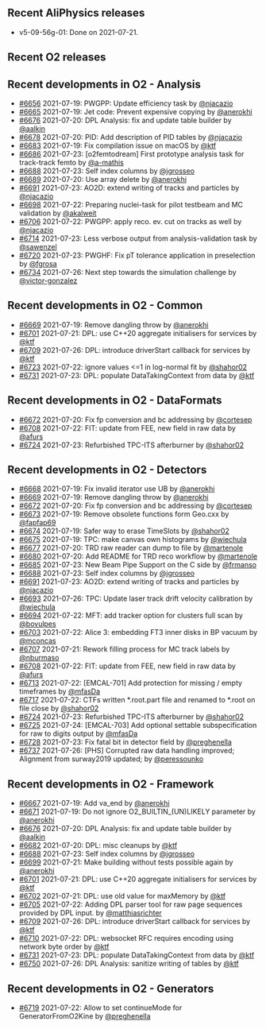 ## Recent AliPhysics releases
- v5-09-56g-01: Done on 2021-07-21.
## Recent O2 releases
## Recent developments in O2 - Analysis
- [\#6656](https://github.com/AliceO2Group/AliceO2/pull/6656) 2021-07-19: PWGPP: Update efficiency task by [@njacazio](https://github.com/njacazio)
- [\#6665](https://github.com/AliceO2Group/AliceO2/pull/6665) 2021-07-19: Jet code: Prevent expensive copying by [@anerokhi](https://github.com/anerokhi)
- [\#6676](https://github.com/AliceO2Group/AliceO2/pull/6676) 2021-07-20: DPL Analysis: fix and update table builder by [@aalkin](https://github.com/aalkin)
- [\#6678](https://github.com/AliceO2Group/AliceO2/pull/6678) 2021-07-20: PID: Add description of PID tables by [@njacazio](https://github.com/njacazio)
- [\#6683](https://github.com/AliceO2Group/AliceO2/pull/6683) 2021-07-19: Fix compilation issue on macOS by [@ktf](https://github.com/ktf)
- [\#6686](https://github.com/AliceO2Group/AliceO2/pull/6686) 2021-07-23: [o2femtodream] First prototype analysis task for track-track femto by [@a-mathis](https://github.com/a-mathis)
- [\#6688](https://github.com/AliceO2Group/AliceO2/pull/6688) 2021-07-23: Self index columns by [@jgrosseo](https://github.com/jgrosseo)
- [\#6689](https://github.com/AliceO2Group/AliceO2/pull/6689) 2021-07-20: Use array delete by [@anerokhi](https://github.com/anerokhi)
- [\#6691](https://github.com/AliceO2Group/AliceO2/pull/6691) 2021-07-23: AO2D: extend writing of tracks and particles by [@njacazio](https://github.com/njacazio)
- [\#6698](https://github.com/AliceO2Group/AliceO2/pull/6698) 2021-07-22: Preparing nuclei-task for pilot testbeam and MC validation by [@akalweit](https://github.com/akalweit)
- [\#6706](https://github.com/AliceO2Group/AliceO2/pull/6706) 2021-07-22: PWGPP: apply reco. ev. cut on tracks as well by [@njacazio](https://github.com/njacazio)
- [\#6714](https://github.com/AliceO2Group/AliceO2/pull/6714) 2021-07-23: Less verbose output from analysis-validation task by [@sawenzel](https://github.com/sawenzel)
- [\#6720](https://github.com/AliceO2Group/AliceO2/pull/6720) 2021-07-23: PWGHF: Fix pT tolerance application in preselection by [@fgrosa](https://github.com/fgrosa)
- [\#6734](https://github.com/AliceO2Group/AliceO2/pull/6734) 2021-07-26: Next step towards the simulation challenge by [@victor-gonzalez](https://github.com/victor-gonzalez)
## Recent developments in O2 - Common
- [\#6669](https://github.com/AliceO2Group/AliceO2/pull/6669) 2021-07-19: Remove dangling throw by [@anerokhi](https://github.com/anerokhi)
- [\#6701](https://github.com/AliceO2Group/AliceO2/pull/6701) 2021-07-21: DPL: use C++20 aggregate initialisers for services by [@ktf](https://github.com/ktf)
- [\#6709](https://github.com/AliceO2Group/AliceO2/pull/6709) 2021-07-26: DPL: introduce driverStart callback for services by [@ktf](https://github.com/ktf)
- [\#6723](https://github.com/AliceO2Group/AliceO2/pull/6723) 2021-07-22: ignore values <=1 in log-normal fit by [@shahor02](https://github.com/shahor02)
- [\#6731](https://github.com/AliceO2Group/AliceO2/pull/6731) 2021-07-23: DPL: populate DataTakingContext from data by [@ktf](https://github.com/ktf)
## Recent developments in O2 - DataFormats
- [\#6672](https://github.com/AliceO2Group/AliceO2/pull/6672) 2021-07-20: Fix fp conversion and bc addressing by [@cortesep](https://github.com/cortesep)
- [\#6708](https://github.com/AliceO2Group/AliceO2/pull/6708) 2021-07-22: FIT: update from FEE, new field in raw data by [@afurs](https://github.com/afurs)
- [\#6724](https://github.com/AliceO2Group/AliceO2/pull/6724) 2021-07-23: Refurbished TPC-ITS afterburner by [@shahor02](https://github.com/shahor02)
## Recent developments in O2 - Detectors
- [\#6668](https://github.com/AliceO2Group/AliceO2/pull/6668) 2021-07-19: Fix invalid iterator use UB by [@anerokhi](https://github.com/anerokhi)
- [\#6669](https://github.com/AliceO2Group/AliceO2/pull/6669) 2021-07-19: Remove dangling throw by [@anerokhi](https://github.com/anerokhi)
- [\#6672](https://github.com/AliceO2Group/AliceO2/pull/6672) 2021-07-20: Fix fp conversion and bc addressing by [@cortesep](https://github.com/cortesep)
- [\#6673](https://github.com/AliceO2Group/AliceO2/pull/6673) 2021-07-19: Remove obsolete functions form Geo.cxx by [@fapfap69](https://github.com/fapfap69)
- [\#6674](https://github.com/AliceO2Group/AliceO2/pull/6674) 2021-07-19: Safer way to erase TimeSlots by [@shahor02](https://github.com/shahor02)
- [\#6675](https://github.com/AliceO2Group/AliceO2/pull/6675) 2021-07-19: TPC: make canvas own histograms by [@wiechula](https://github.com/wiechula)
- [\#6677](https://github.com/AliceO2Group/AliceO2/pull/6677) 2021-07-20: TRD raw reader can dump to file by [@martenole](https://github.com/martenole)
- [\#6680](https://github.com/AliceO2Group/AliceO2/pull/6680) 2021-07-20: Add README for TRD reco workflow by [@martenole](https://github.com/martenole)
- [\#6685](https://github.com/AliceO2Group/AliceO2/pull/6685) 2021-07-23: New Beam Pipe Support on the C side by [@frmanso](https://github.com/frmanso)
- [\#6688](https://github.com/AliceO2Group/AliceO2/pull/6688) 2021-07-23: Self index columns by [@jgrosseo](https://github.com/jgrosseo)
- [\#6691](https://github.com/AliceO2Group/AliceO2/pull/6691) 2021-07-23: AO2D: extend writing of tracks and particles by [@njacazio](https://github.com/njacazio)
- [\#6693](https://github.com/AliceO2Group/AliceO2/pull/6693) 2021-07-26: TPC: Update laser track drift velocity calibration by [@wiechula](https://github.com/wiechula)
- [\#6694](https://github.com/AliceO2Group/AliceO2/pull/6694) 2021-07-22: MFT: add tracker option for clusters full scan by [@bovulpes](https://github.com/bovulpes)
- [\#6703](https://github.com/AliceO2Group/AliceO2/pull/6703) 2021-07-22: Alice 3: embedding FT3 inner disks in BP vacuum by [@mconcas](https://github.com/mconcas)
- [\#6707](https://github.com/AliceO2Group/AliceO2/pull/6707) 2021-07-21: Rework filling process for MC track labels by [@nburmaso](https://github.com/nburmaso)
- [\#6708](https://github.com/AliceO2Group/AliceO2/pull/6708) 2021-07-22: FIT: update from FEE, new field in raw data by [@afurs](https://github.com/afurs)
- [\#6713](https://github.com/AliceO2Group/AliceO2/pull/6713) 2021-07-22: [EMCAL-701] Add protection for missing / empty timeframes by [@mfasDa](https://github.com/mfasDa)
- [\#6717](https://github.com/AliceO2Group/AliceO2/pull/6717) 2021-07-22: CTFs written *.root.part file and renamed to *.root on file close by [@shahor02](https://github.com/shahor02)
- [\#6724](https://github.com/AliceO2Group/AliceO2/pull/6724) 2021-07-23: Refurbished TPC-ITS afterburner by [@shahor02](https://github.com/shahor02)
- [\#6725](https://github.com/AliceO2Group/AliceO2/pull/6725) 2021-07-24: [EMCAL-703] Add optional settable subspecification for raw to digits output by [@mfasDa](https://github.com/mfasDa)
- [\#6728](https://github.com/AliceO2Group/AliceO2/pull/6728) 2021-07-23: Fix fatal bit in detector field by [@preghenella](https://github.com/preghenella)
- [\#6737](https://github.com/AliceO2Group/AliceO2/pull/6737) 2021-07-26: [PHS] Corrupted raw data handling improved; Alignment from surway2019 updated;  by [@peressounko](https://github.com/peressounko)
## Recent developments in O2 - Framework
- [\#6667](https://github.com/AliceO2Group/AliceO2/pull/6667) 2021-07-19: Add va_end by [@anerokhi](https://github.com/anerokhi)
- [\#6671](https://github.com/AliceO2Group/AliceO2/pull/6671) 2021-07-19: Do not ignore O2_BUILTIN_(UN)LIKELY parameter by [@anerokhi](https://github.com/anerokhi)
- [\#6676](https://github.com/AliceO2Group/AliceO2/pull/6676) 2021-07-20: DPL Analysis: fix and update table builder by [@aalkin](https://github.com/aalkin)
- [\#6682](https://github.com/AliceO2Group/AliceO2/pull/6682) 2021-07-20: DPL: misc cleanups by [@ktf](https://github.com/ktf)
- [\#6688](https://github.com/AliceO2Group/AliceO2/pull/6688) 2021-07-23: Self index columns by [@jgrosseo](https://github.com/jgrosseo)
- [\#6699](https://github.com/AliceO2Group/AliceO2/pull/6699) 2021-07-21: Make building without tests possible again by [@anerokhi](https://github.com/anerokhi)
- [\#6701](https://github.com/AliceO2Group/AliceO2/pull/6701) 2021-07-21: DPL: use C++20 aggregate initialisers for services by [@ktf](https://github.com/ktf)
- [\#6702](https://github.com/AliceO2Group/AliceO2/pull/6702) 2021-07-21: DPL: use old value for maxMemory by [@ktf](https://github.com/ktf)
- [\#6705](https://github.com/AliceO2Group/AliceO2/pull/6705) 2021-07-22: Adding DPL parser tool for raw page sequences provided by DPL input. by [@matthiasrichter](https://github.com/matthiasrichter)
- [\#6709](https://github.com/AliceO2Group/AliceO2/pull/6709) 2021-07-26: DPL: introduce driverStart callback for services by [@ktf](https://github.com/ktf)
- [\#6710](https://github.com/AliceO2Group/AliceO2/pull/6710) 2021-07-22: DPL: websocket RFC requires encoding using network byte order by [@ktf](https://github.com/ktf)
- [\#6731](https://github.com/AliceO2Group/AliceO2/pull/6731) 2021-07-23: DPL: populate DataTakingContext from data by [@ktf](https://github.com/ktf)
- [\#6750](https://github.com/AliceO2Group/AliceO2/pull/6750) 2021-07-26: DPL Analysis: sanitize writing of tables by [@ktf](https://github.com/ktf)
## Recent developments in O2 - Generators
- [\#6719](https://github.com/AliceO2Group/AliceO2/pull/6719) 2021-07-22: Allow to set continueMode for GeneratorFromO2Kine by [@preghenella](https://github.com/preghenella)
